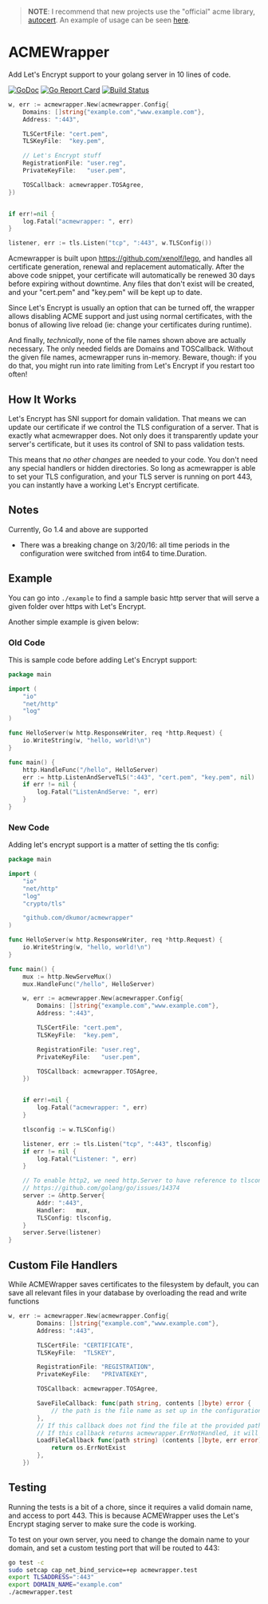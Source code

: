 > **NOTE**: I recommend that new projects use the "official" acme library, [autocert](https://godoc.org/golang.org/x/crypto/acme/autocert). An example of usage can be seen [here](https://play.golang.org/p/Nas2lT_XeY).

# ACMEWrapper

Add Let's Encrypt support to your golang server in 10 lines of code.

[![GoDoc](https://godoc.org/github.com/dkumor/acmewrapper?status.svg)](https://godoc.org/github.com/dkumor/acmewrapper)
[![Go Report Card](https://goreportcard.com/badge/github.com/dkumor/acmewrapper)](https://goreportcard.com/report/github.com/dkumor/acmewrapper)
[![Build Status](https://travis-ci.org/dkumor/acmewrapper.svg?branch=master)](https://travis-ci.org/dkumor/acmewrapper)

```go
w, err := acmewrapper.New(acmewrapper.Config{
	Domains: []string{"example.com","www.example.com"},
	Address: ":443",

	TLSCertFile: "cert.pem",
	TLSKeyFile:  "key.pem",

	// Let's Encrypt stuff
	RegistrationFile: "user.reg",
	PrivateKeyFile:   "user.pem",

	TOSCallback: acmewrapper.TOSAgree,
})


if err!=nil {
	log.Fatal("acmewrapper: ", err)
}

listener, err := tls.Listen("tcp", ":443", w.TLSConfig())
```

Acmewrapper is built upon https://github.com/xenolf/lego, and handles all certificate generation, renewal
and replacement automatically. After the above code snippet, your certificate will automatically be renewed 30 days before expiring without downtime. Any files that don't exist will be created, and your "cert.pem" and "key.pem" will be kept up to date.

Since Let's Encrypt is usually an option that can be turned off, the wrapper allows disabling ACME support and just using normal certificates, with the bonus of allowing live reload (ie: change your certificates during runtime).

And finally, *technically*, none of the file names shown above are actually necessary. The only needed fields are Domains and TOSCallback. Without the given file names, acmewrapper runs in-memory. Beware, though: if you do that, you might run into rate limiting from Let's Encrypt if you restart too often!

## How It Works

Let's Encrypt has SNI support for domain validation. That means we can update our certificate if we control the TLS configuration of a server. That is exactly what acmewrapper does. Not only does it transparently update your server's certificate, but it uses its control of SNI to pass validation tests.

This means that *no other changes* are needed to your code. You don't need any special handlers or hidden directories. So long as acmewrapper is able to set your TLS configuration, and your TLS server is running on port 443, you can instantly have a working Let's Encrypt certificate.

## Notes

Currently, Go 1.4 and above are supported

- There was a breaking change on 3/20/16: all time periods in the configuration were switched from int64 to time.Duration.

## Example

You can go into `./example` to find a sample basic http server that will serve a given folder over https with Let's Encrypt.

Another simple example is given below:

### Old Code

This is sample code before adding Let's Encrypt support:

```go
package main

import (
    "io"
    "net/http"
    "log"
)

func HelloServer(w http.ResponseWriter, req *http.Request) {
    io.WriteString(w, "hello, world!\n")
}

func main() {
    http.HandleFunc("/hello", HelloServer)
    err := http.ListenAndServeTLS(":443", "cert.pem", "key.pem", nil)
    if err != nil {
        log.Fatal("ListenAndServe: ", err)
    }
}
```

### New Code

Adding let's encrypt support is a matter of setting the tls config:

```go
package main

import (
    "io"
    "net/http"
    "log"
	"crypto/tls"

	"github.com/dkumor/acmewrapper"
)

func HelloServer(w http.ResponseWriter, req *http.Request) {
    io.WriteString(w, "hello, world!\n")
}

func main() {
	mux := http.NewServeMux()
    mux.HandleFunc("/hello", HelloServer)

	w, err := acmewrapper.New(acmewrapper.Config{
		Domains: []string{"example.com","www.example.com"},
		Address: ":443",

		TLSCertFile: "cert.pem",
		TLSKeyFile:  "key.pem",

		RegistrationFile: "user.reg",
		PrivateKeyFile:   "user.pem",

		TOSCallback: acmewrapper.TOSAgree,
	})


	if err!=nil {
		log.Fatal("acmewrapper: ", err)
	}

	tlsconfig := w.TLSConfig()

	listener, err := tls.Listen("tcp", ":443", tlsconfig)
    if err != nil {
        log.Fatal("Listener: ", err)
    }

	// To enable http2, we need http.Server to have reference to tlsconfig
	// https://github.com/golang/go/issues/14374
	server := &http.Server{
		Addr: ":443",
		Handler:   mux,
		TLSConfig: tlsconfig,
	}
	server.Serve(listener)
}
```

## Custom File Handlers

While ACMEWrapper saves certificates to the filesystem by default, you can save all relevant files in your database by overloading the read and write functions

```go
w, err := acmewrapper.New(acmewrapper.Config{
		Domains: []string{"example.com","www.example.com"},
		Address: ":443",

		TLSCertFile: "CERTIFICATE",
		TLSKeyFile:  "TLSKEY",

		RegistrationFile: "REGISTRATION",
		PrivateKeyFile:   "PRIVATEKEY",

		TOSCallback: acmewrapper.TOSAgree,

		SaveFileCallback: func(path string, contents []byte) error {
			// the path is the file name as set up in the configuration - the certificate will be "CERTIFICATE", etc.
		},
		// If this callback does not find the file at the provided path, it must return os.ErrNotExist.
		// If this callback returns acmewrapper.ErrNotHandled, it will fallback to load file from disk.
		LoadFileCallback func(path string) (contents []byte, err error) {
			return os.ErrNotExist
		},
	})

```

## Testing

Running the tests is a bit of a chore, since it requires a valid domain name, and access to port 443.
This is because ACMEWrapper uses the Let's Encrypt staging server to make sure the code is working.

To test on your own server, you need to change the domain name to your domain, and set a custom testing port
that will be routed to 443:

```bash
go test -c
sudo setcap cap_net_bind_service=+ep acmewrapper.test
export TLSADDRESS=":443"
export DOMAIN_NAME="example.com"
./acmewrapper.test
```
